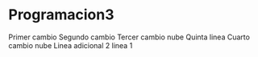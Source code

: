 # Programacion3
Primer cambio
Segundo cambio
Tercer cambio nube
Quinta linea
Cuarto cambio nube
Linea adicional 2
linea 1
